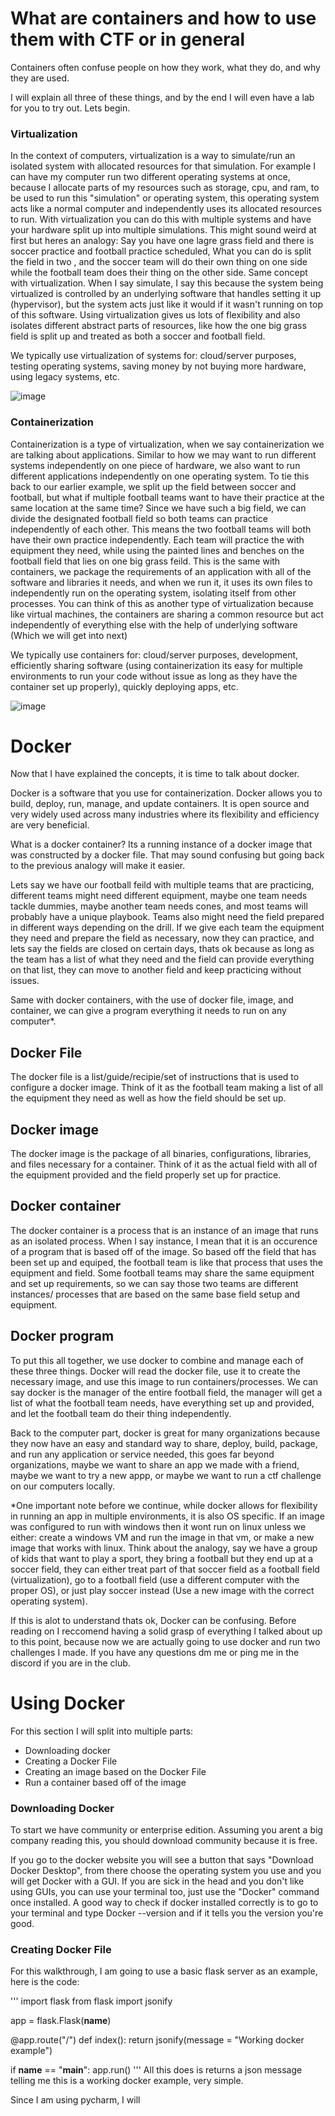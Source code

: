 # What are containers and how to use them with CTF or in general

Containers often confuse people on how they work, what they do, and why they are used.

I will explain all three of these things, and by the end I will even have a lab for you to try out. Lets begin.

### Virtualization

In the context of computers, virtualization is a way to simulate/run an isolated system with allocated resources for that simulation. For example I can have my computer run two different operating systems at once, because I allocate parts of my resources such as storage, cpu, and ram, to be used to run this "simulation" or operating system, this operating system acts like a normal computer and independently uses its allocated resources to run. With virtualization you can do this with multiple systems and have your hardware split up into multiple simulations. This might sound weird at first but heres an analogy: Say you have one lagre grass field and there is soccer practice and football practice scheduled, What you can do is split the field in two , and the soccer team will do their own thing on one side while the football team does their thing on the other side. Same concept with virtualization. When I say simulate, I say this because the system being virtualized is controlled by an underlying software that handles setting it up (hypervisor), but the system acts just like it would if it wasn't running on top of this software. Using virtualization gives us lots of flexibility and also isolates different abstract parts of resources, like how the one big grass field is split up and treated as both a soccer and football field.

We typically use virtualization of systems for: cloud/server purposes, testing operating systems, saving money by not buying more hardware, using legacy systems, etc.

![image](https://github.com/user-attachments/assets/5eca19d8-a2b6-4f02-8c90-79d4f0f33e1d)


### Containerization

Containerization is a type of virtualization, when we say containerization we are talking about applications. Similar to how we may want to run different systems independently on one piece of hardware, we also want to run different applications independently on one operating system. To tie this back to our earlier example, we split up the field between soccer and football, but what if multiple football teams want to have their practice at the same location at the same time? Since we have such a big field, we can divide the designated football field so both teams can practice independently of each other. This means the two football teams will both have their own practice independently. Each team will practice the with equipment they need, while using the painted lines and benches on the football field that lies on one big grass feild. This is the same with containers, we package the requirements of an application with all of the software and libraries it needs, and when we run it, it uses its own files to independently run on the operating system, isolating itself from other processes. You can think of this as another type of virtualization because like virtual machines, the containers are sharing a common resource but act independently of everything else with the help of underlying software (Which we will get into next)

We typically use containers for: cloud/server purposes, development, efficiently sharing software (using containerization its easy for multiple environments to run your code without issue as long as they have the container set up properly), quickly deploying apps, etc.

![image](https://github.com/user-attachments/assets/3d969a52-9801-4c0c-b76c-0bbd2737baa5)

# Docker


Now that I have explained the concepts, it is time to talk about docker.

Docker is a software that you use for containerization. Docker allows you to build, deploy, run, manage, and update containers. It is open source and very widely used across many industries where its flexibility and efficiency are very beneficial.

What is a docker container? Its a running instance of a docker image that was constructed by a docker file. That may sound confusing but going back to the previous analogy will make it easier.

Lets say we have our football feild with multiple teams that are practicing, different teams might need different equipment, maybe one team needs tackle dummies, maybe another team needs cones, and most teams will probably have a unique playbook. Teams also might need the field prepared in different ways depending on the drill. If we give each team the equipment they need and prepare the field as necessary, now they can practice, and lets say the fields are closed on certain days, thats ok because as long as the team has a list of what they need and the field can provide everything on that list, they can move to another field and keep practicing without issues. 

Same with docker containers, with the use of docker file, image, and container, we can give a program everything it needs to run on any computer*.

## Docker File

The docker file is a list/guide/recipie/set of instructions that is used to configure a docker image. Think of it as the football team making a list of all the equipment they need as well as how the field should be set up.

## Docker image

The docker image is the package of all binaries, configurations, libraries, and files necessary for a container. Think of it as the actual field with all of the equipment provided and the field properly set up for practice. 

## Docker container

The docker container is a process that is an instance of an image that runs as an isolated process. When I say instance, I mean that it is an occurence of a program that is based off of the image. So based off the field that has been set up and equiped, the football team is like that process that uses the equipment and field. Some football teams may share the same equipment and set up requirements, so we can say those two teams are different instances/ processes that are based on the same base field setup and equipment.

## Docker program

To put this all together, we use docker to combine and manage each of these three things. Docker will read the docker file, use it to create the necessary image, and use this image to run containers/processes. We can say docker is the manager of the entire football field, the manager will get a list of what the football team needs, have everything set up and provided, and let the football team do their thing independently. 

Back to the computer part, docker is great for many organizations because they now have an easy and standard way to share, deploy, build, package, and run any application or service needed, this goes far beyond organizations, maybe we want to share an app we made with a friend, maybe we want to try a new appp, or maybe we want to run a ctf challenge on our computers locally. 

*One important note before we continue, while docker allows for flexibility in running an app in multiple environments, it is also OS specific. If an image was configured to run with windows then it wont run on linux unless we either: create a windows VM and run the image in that vm, or make a new image that works with linux. Think about the analogy, say we have a group of kids that want to play a sport, they bring a football but they end up at a soccer field, they can either treat part of that soccer field as a football field (virtualization), go to a football field (use a different computer with the proper OS), or just play soccer instead (Use a new image with the correct operating system).

If this is alot to understand thats ok, Docker can be confusing. Before reading on I reccomend having a solid grasp of everything I talked about up to this point, because now we are actually going to use docker and run two challenges I made. If you have any questions dm me or ping me in the discord if you are in the club. 

# Using Docker 

For this section I will split into multiple parts:
- Downloading docker
- Creating a Docker File
- Creating an image based on the Docker File
- Run a container based off of the image

### Downloading Docker

To start we have community or enterprise edition. Assuming you arent a big company reading this, you should download community because it is free. 

If you go to the docker website you will see a button that says "Download Docker Desktop", from there choose the operating system you use and you will get Docker with a GUI. If you are sick in the head and you don't like using GUIs, you can use your terminal too, just use the "Docker" command once installed. A good way to check if docker installed correctly is to go to your terminal and type Docker --version and if it tells you the version you're good.

### Creating Docker File

For this walkthrough, I am going to use a basic flask server as an example, here is the code: 

'''
import flask
from flask import jsonify

app = flask.Flask(__name__)

@app.route("/")
def index():
    return jsonify(message = "Working docker example")

if __name__ == "__main__":
    app.run()
'''
All this does is returns a json message telling me this is a working docker example, very simple.

Since I am using pycharm, I will



